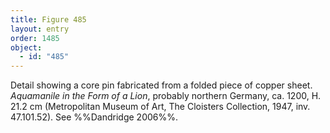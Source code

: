 ```yaml
---
title: Figure 485
layout: entry
order: 1485
object:
  - id: "485"
---
```


Detail showing a core pin fabricated from a folded piece of copper sheet. *Aquamanile in the Form of a Lion*, probably northern Germany, ca. 1200, H. 21.2 cm (Metropolitan Museum of Art, The Cloisters Collection, 1947, inv. 47.101.52). See %%Dandridge 2006%%.

